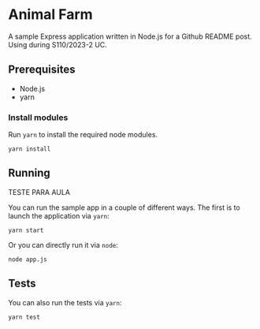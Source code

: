# Animal Farm

A sample Express application written in Node.js for a Github README post.
Using during S110/2023-2 UC.

##  Prerequisites

* Node.js
* yarn

### Install modules

Run `yarn` to install the required node modules.

```shell
yarn install
```

## Running

TESTE PARA AULA

You can run the sample app in a couple of different ways. The first is to launch the application via `yarn`:

```shell
yarn start
```

Or you can directly run it via `node`:

```shell
node app.js
```

## Tests

You can also run the tests via `yarn`:

```shell
yarn test
```
